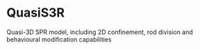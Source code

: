 # QuasiS3R
Quasi-3D SPR model, including 2D confinement, rod division and behavioural modification capabilities
